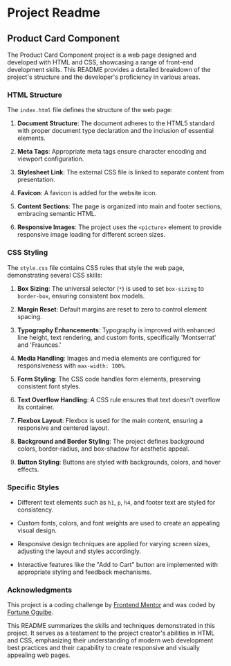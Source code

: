 # Project Readme

## Product Card Component

The Product Card Component project is a web page designed and developed with HTML and CSS, showcasing a range of front-end development skills. This README provides a detailed breakdown of the project's structure and the developer's proficiency in various areas.

### HTML Structure

The `index.html` file defines the structure of the web page:

1. **Document Structure**: The document adheres to the HTML5 standard with proper document type declaration and the inclusion of essential elements.

2. **Meta Tags**: Appropriate meta tags ensure character encoding and viewport configuration.

3. **Stylesheet Link**: The external CSS file is linked to separate content from presentation.

4. **Favicon**: A favicon is added for the website icon.

5. **Content Sections**: The page is organized into main and footer sections, embracing semantic HTML.

6. **Responsive Images**: The project uses the `<picture>` element to provide responsive image loading for different screen sizes.

### CSS Styling

The `style.css` file contains CSS rules that style the web page, demonstrating several CSS skills:

1. **Box Sizing**: The universal selector (`*`) is used to set `box-sizing` to `border-box`, ensuring consistent box models.

2. **Margin Reset**: Default margins are reset to zero to control element spacing.

3. **Typography Enhancements**: Typography is improved with enhanced line height, text rendering, and custom fonts, specifically 'Montserrat' and 'Fraunces.'

4. **Media Handling**: Images and media elements are configured for responsiveness with `max-width: 100%`.

5. **Form Styling**: The CSS code handles form elements, preserving consistent font styles.

6. **Text Overflow Handling**: A CSS rule ensures that text doesn't overflow its container.

7. **Flexbox Layout**: Flexbox is used for the main content, ensuring a responsive and centered layout.

8. **Background and Border Styling**: The project defines background colors, border-radius, and box-shadow for aesthetic appeal.

9. **Button Styling**: Buttons are styled with backgrounds, colors, and hover effects.

### Specific Styles

- Different text elements such as `h1`, `p`, `h4`, and footer text are styled for consistency.

- Custom fonts, colors, and font weights are used to create an appealing visual design.

- Responsive design techniques are applied for varying screen sizes, adjusting the layout and styles accordingly.

- Interactive features like the "Add to Cart" button are implemented with appropriate styling and feedback mechanisms.

### Acknowledgments

This project is a coding challenge by [Frontend Mentor](https://www.frontendmentor.io/challenges/product-preview-card-component-GO7UmttRfa) and was coded by [Fortune Oguibe](https://github.com/foguibe).

This README summarizes the skills and techniques demonstrated in this project. It serves as a testament to the project creator's abilities in HTML and CSS, emphasizing their understanding of modern web development best practices and their capability to create responsive and visually appealing web pages.
